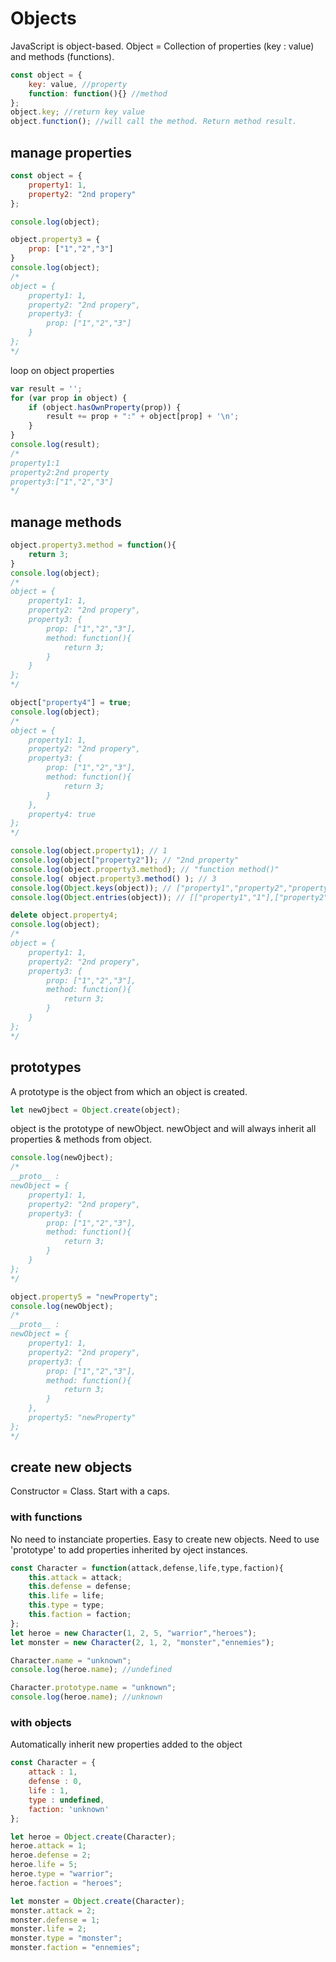 # Objects
JavaScript is object-based.
Object = Collection of properties (key : value) and methods (functions).

```javascript
const object = {
	key: value, //property
	function: function(){} //method
};
object.key; //return key value
object.function(); //will call the method. Return method result.
```

## manage properties
```javascript
const object = {
    property1: 1,
    property2: "2nd propery"
};

console.log(object);

object.property3 = {
	prop: ["1","2","3"]
}
console.log(object);
/*
object = {
    property1: 1,
    property2: "2nd propery",
	property3: {
        prop: ["1","2","3"]
	}
};
*/
```

loop on object properties
```javascript
var result = '';
for (var prop in object) {
	if (object.hasOwnProperty(prop)) {
		result += prop + ":" + object[prop] + '\n';
	}
}
console.log(result);
/*
property1:1
property2:2nd property
property3:["1","2","3"]
*/
```

## manage methods
```javascript
object.property3.method = function(){
	return 3;
}
console.log(object);
/*
object = {
    property1: 1,
    property2: "2nd propery",
	property3: {
        prop: ["1","2","3"],
		method: function(){
			return 3;
		}
	}
};
*/

object["property4"] = true;
console.log(object);
/*
object = {
    property1: 1,
    property2: "2nd propery",
	property3: {
        prop: ["1","2","3"],
		method: function(){
			return 3;
		}
	},
	property4: true
};
*/

console.log(object.property1); // 1
console.log(object["property2"]); // "2nd property"
console.log(object.property3.method); // "function method()"
console.log( object.property3.method() ); // 3
console.log(Object.keys(object)); // ["property1","property2","property3","property4"]
console.log(Object.entries(object)); // [["property1","1"],["property2","2nd property"],["property3","{prop:["1","2","3"],method:function(){return 3;}}"],["property4","true"]];

delete object.property4;
console.log(object);
/*
object = {
    property1: 1,
    property2: "2nd propery",
	property3: {
        prop: ["1","2","3"],
		method: function(){
			return 3;
		}
	}
};
*/
```

## prototypes
A prototype is the object from which an object is created.

```javascript
let newOjbect = Object.create(object);
```

object is the prototype of newObject.
newObject and will always inherit all properties & methods from object.

```javascript
console.log(newOjbect);
/*
__proto__ :
newObject = {
    property1: 1,
    property2: "2nd propery",
	property3: {
        prop: ["1","2","3"],
		method: function(){
			return 3;
		}
	}
};
*/

object.property5 = "newProperty";
console.log(newObject);
/*
__proto__ :
newObject = {
    property1: 1,
    property2: "2nd propery",
	property3: {
        prop: ["1","2","3"],
		method: function(){
			return 3;
		}
	},
	property5: "newProperty"
};
*/
```

## create new objects
Constructor = Class.
Start with a caps.

### with functions
No need to instanciate properties.
Easy to create new objects.
Need to use 'prototype' to add properties inherited by oject instances.
```javascript
const Character = function(attack,defense,life,type,faction){
	this.attack = attack;
	this.defense = defense;
	this.life = life;
	this.type = type;
	this.faction = faction;
};
let heroe = new Character(1, 2, 5, "warrior","heroes");
let monster = new Character(2, 1, 2, "monster","ennemies");

Character.name = "unknown";
console.log(heroe.name); //undefined

Character.prototype.name = "unknown";
console.log(heroe.name); //unknown
```

### with objects
Automatically inherit new properties added to the object
```javascript
const Character = {
	attack : 1,
	defense : 0,
	life : 1,
	type : undefined,
	faction: 'unknown'
};

let heroe = Object.create(Character);
heroe.attack = 1;
heroe.defense = 2;
heroe.life = 5;
heroe.type = "warrior";
heroe.faction = "heroes";

let monster = Object.create(Character);
monster.attack = 2;
monster.defense = 1;
monster.life = 2;
monster.type = "monster";
monster.faction = "ennemies";
```
